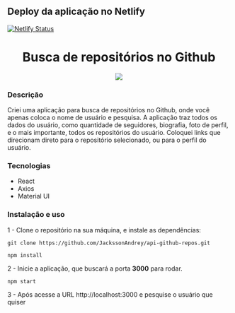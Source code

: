 ## Deploy da aplicação no Netlify
[![Netlify Status](https://api.netlify.com/api/v1/badges/52dc5f90-27a9-47bb-b99c-ecf5a8019555/deploy-status)](https://api-github-repo.netlify.app/)

<h1 align="center"> Busca de repositórios no Github </h1>

<p align="center">
<img src="https://user-images.githubusercontent.com/31444727/88596497-98987e80-d03b-11ea-810a-99e2e7b6169c.gif">
</p>

### Descrição
Criei uma aplicação para busca de repositórios no Github, onde você apenas coloca o nome de usuário e pesquisa. A aplicação traz todos os dados do usuário, como quantidade de seguidores, biografia, foto de perfil, e o mais importante, todos os repositórios do usuário. Coloquei links que direcionam direto para o repositório selecionado, ou para o perfil do usuário.

### Tecnologias
* React
* Axios
* Material UI

### Instalação e uso
1 - Clone o repositório na sua máquina, e instale as dependências:
```
git clone https://github.com/JackssonAndrey/api-github-repos.git
```
```
npm install
```
2 - Inicie a aplicação, que buscará a porta **3000** para rodar.
```
npm start
```
3 - Após acesse a URL http://localhost:3000 e pesquise o usuário que quiser


